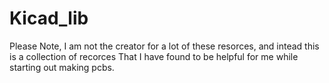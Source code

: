 # Kicad_lib
Please Note, I am not the creator for a lot of these resorces, and intead this is a collection of recorces That I have found to be helpful for me while starting out making pcbs.
